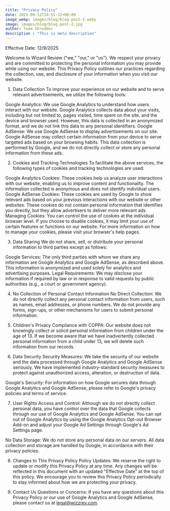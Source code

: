 ```yaml
---
title: "Privacy Policy"
date: 2025-09-12T14:51:12+06:00
image_webp: images/blog/blog-post-2.webp
image: images/blog/blog-post-2.jpg
author: Team Shredder
description : "This is meta description"
---
```


Effective Date: 12/9/2025

Welcome to Wizard Review ("we," "our," or "us"). We respect your privacy and are committed to protecting the personal information you may provide while using our website. This Privacy Policy outlines our practices regarding the collection, use, and disclosure of your information when you visit our website.

1. Data Collection
To improve your experience on our website and to serve relevant advertisements, we utilize the following tools:

Google Analytics: We use Google Analytics to understand how users interact with our website. Google Analytics collects data about your visits, including but not limited to, pages visited, time spent on the site, and the device and browser used. However, this data is collected in an anonymized format, and we do not link this data to any personal identifiers.
Google AdSense: We use Google AdSense to display advertisements on our site. Google AdSense may collect certain information from your device to serve targeted ads based on your browsing habits. This data collection is performed by Google, and we do not directly collect or store any personal information from these ads.

2. Cookies and Tracking Technologies
To facilitate the above services, the following types of cookies and tracking technologies are used:

Google Analytics Cookies: These cookies help us analyze user interactions with our website, enabling us to improve content and functionality. The information collected is anonymous and does not identify individual users.
Google AdSense Cookies: These cookies are used by Google to show relevant ads based on your previous interactions with our website or other websites. These cookies do not contain personal information that identifies you directly, but they allow advertisers to deliver more relevant ads.
Managing Cookies: You can control the use of cookies at the individual browser level. If you choose to disable cookies, it may limit your use of certain features or functions on our website. For more information on how to manage your cookies, please visit your browser's help pages.

3. Data Sharing
We do not share, sell, or distribute your personal information to third parties except as follows:

Google Services: The only third parties with whom we share any information are Google Analytics and Google AdSense, as described above. This information is anonymized and used solely for analytics and advertising purposes.
Legal Requirements: We may disclose your information if required by law or in response to valid requests by public authorities (e.g., a court or government agency).

4. No Collection of Personal Contact Information
No Direct Collection: We do not directly collect any personal contact information from users, such as names, email addresses, or phone numbers. We do not provide any forms, sign-ups, or other mechanisms for users to submit personal information.

5. Children's Privacy
Compliance with COPPA: Our website does not knowingly collect or solicit personal information from children under the age of 13. If we become aware that we have inadvertently collected personal information from a child under 13, we will delete such information from our records.

6. Data Security
Security Measures: We take the security of our website and the data processed through Google Analytics and Google AdSense seriously. We have implemented industry-standard security measures to protect against unauthorized access, alteration, or destruction of data.

Google's Security: For information on how Google secures data through Google Analytics and Google AdSense, please refer to Google's privacy policies and terms of service.

7. User Rights
Access and Control: Although we do not directly collect personal data, you have control over the data that Google collects through our use of Google Analytics and Google AdSense. You can opt out of Google Analytics by using the Google Analytics Opt-out Browser Add-on and adjust your Google Ad Settings through Google's Ad Settings page.

No Data Storage: We do not store any personal data on our servers. All data collection and storage are handled by Google, in accordance with their privacy policies.

8. Changes to This Privacy Policy
Policy Updates: We reserve the right to update or modify this Privacy Policy at any time. Any changes will be reflected in this document with an updated "Effective Date" at the top of this policy. We encourage you to review this Privacy Policy periodically to stay informed about how we are protecting your privacy.

9. Contact Us
Questions or Concerns: If you have any questions about this Privacy Policy or our use of Google Analytics and Google AdSense, please contact us at legal@wizzrev.com.